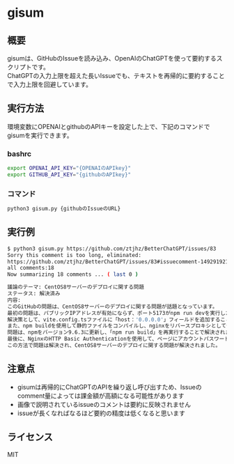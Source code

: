 # gisum

## 概要
gisumは、GitHubのIssueを読み込み、OpenAIのChatGPTを使って要約するスクリプトです。  
ChatGPTの入力上限を超えた長いIssueでも、テキストを再帰的に要約することで入力上限を回避しています。

## 実行方法
環境変数にOPENAIとgithubのAPIキーを設定した上で、下記のコマンドでgisumを実行できます。  

### bashrc
```bash
export OPENAI_API_KEY="{OPENAIのAPIkey}"
export GITHUB_API_KEY="{githubのAPIkey}"
```

### コマンド
```bash
python3 gisum.py {githubのIssueのURL}
```

## 実行例
```bash
$ python3 gisum.py https://github.com/ztjhz/BetterChatGPT/issues/83
Sorry this comment is too long, eliminated:
https://github.com/ztjhz/BetterChatGPT/issues/83#issuecomment-1492919219
all comments:18
Now summarizing 18 comments ... ( last 0 )

議論のテーマ: CentOS8サーバーのデプロイに関する問題
ステータス: 解決済み
内容:
このGitHubの問題は、CentOS8サーバーのデプロイに関する問題が話題となっています。
最初の問題は、パブリックIPアドレスが有効にならず、ポート5173がnpm run devを実行した後に実行されないことでした。
解決策として、vite.config.tsファイルに「host：'0.0.0.0'」フィールドを追加することが提案されました。
また、npm buildを使用して静的ファイルをコンパイルし、nginxをリバースプロキシとして使用することも提案されました。
問題は、npmをバージョン9.6.3に更新し、「npm run build」を再実行することで解決されました。
最後に、NginxのHTTP Basic Authenticationを使用して、ページにアカウントパスワード認証を設定する方法について説明されました。
この方法で問題は解決され、CentOS8サーバーのデプロイに関する問題が解決されました。
```

## 注意点
- gisumは再帰的にChatGPTのAPIを繰り返し呼び出すため、Issueのcomment量によっては課金額が高額になる可能性があります
- 画像で説明されているissueのコメントは要約に反映されません
- issueが長くなればなるほど要約の精度は低くなると思います

## ライセンス
MIT
